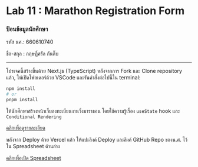 # Lab 11 : Marathon Registration Form

### ป้อนข้อมูลนักศึกษา

รหัส นศ.: 660610740

ชื่อ-สกุล : กฤษฏิ์ศรัล กันติ๊บ

---

โปรเจคนี้สร้างขึ้นด้วย Next.js (TypeScript)
หลังจากการ Fork และ Clone repository แล้ว, ให้เปิดโฟลเดอร์ด้วย VSCode และรันคำสั่งต่อไปนี้ใน terminal:

```bash
npm install
# or
pnpm install
```

ให้นักศึกษาสร้างหน้าเว็บลงทะเบียนงานวิ่งมาราธอน โดยใช้ความรู้เรื่อง `useState` hook และ `Conditional Rendering`

[คลิกเพื่อดูรายละเอียด](https://o365cmu-my.sharepoint.com/:b:/g/personal/dome_potikanond_cmu_ac_th/Ecl3-Z32JlFIs-bhBTYbEUEBDHOHfc9yez-86P0644kK-A?e=n2DZb0)

หลังจาก Deploy ด้วย Vercel แล้ว ให้แปะลิงค์ Deploy และลิงค์ GitHub Repo ของน.ศ. ไว้ใน Spreadsheet ด้านล่าง

[คลิกเพื่อเปิด Spreadsheet](https://o365cmu-my.sharepoint.com/:x:/g/personal/dome_potikanond_cmu_ac_th/EfmPM2Wz7OZAiAn23yVwzKwBacdSRIyVOhMjqTMzrHohMg?e=gWuUzE)
